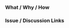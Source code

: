 ### What / Why / How

<!-- What is this PR trying to accomplish? Why? How is it implemented? -->

### Issue / Discussion Links

<!-- If there's a relevant issue or discussion, on Linear, GitHub, Slack etc, reference it here. -->

<!--
Note: All features must be documented on ddn-docs.

> **You MUST add ONE of these labels:**
   - `docs-updated`
   - `docs-not-required`
-->
